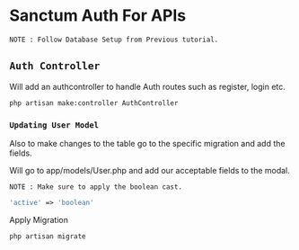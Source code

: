 # Sanctum Auth For APIs

    NOTE : Follow Database Setup from Previous tutorial.

## `Auth Controller`

Will add an authcontroller to handle Auth routes such as register, login etc.

```sh
php artisan make:controller AuthController
```

### `Updating User Model`

Also to make changes to the table go to the specific migration and add the fields.

Will go to app/models/User.php and add our acceptable fields to the modal.

    NOTE : Make sure to apply the boolean cast.
    
```php
'active' => 'boolean'
```

Apply Migration

```sh
php artisan migrate
```


